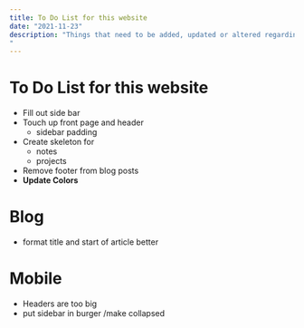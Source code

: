 ```yaml
---
title: To Do List for this website
date: "2021-11-23"
description: "Things that need to be added, updated or altered regarding this website. 
"
---
```


# To Do List for this website

- Fill out side bar 
- Touch up front page and header
    - sidebar padding
- Create skeleton for 
   - notes
   - projects
- Remove footer from blog posts
- __Update Colors__

# Blog

- format title and start of article better

# Mobile
- Headers are too big
- put sidebar in burger /make collapsed

